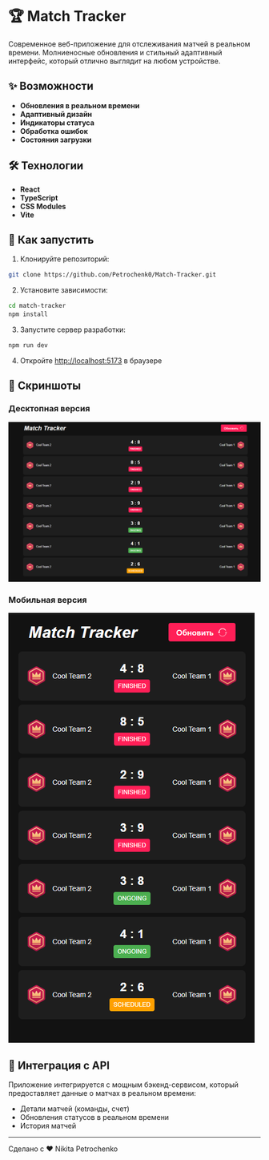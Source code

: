 # 🏆 Match Tracker

Современное веб-приложение для отслеживания матчей в реальном времени. Молниеносные обновления и стильный адаптивный интерфейс, который отлично выглядит на любом устройстве.

## ✨ Возможности

- **Обновления в реальном времени**
- **Адаптивный дизайн**
- **Индикаторы статуса**
- **Обработка ошибок**
- **Состояния загрузки**

## 🛠 Технологии

- **React**
- **TypeScript** 
- **CSS Modules**
- **Vite** 

## 🚀 Как запустить

1. Клонируйте репозиторий:

```bash
git clone https://github.com/Petrochenk0/Match-Tracker.git
```

2. Установите зависимости:

```bash
cd match-tracker
npm install
```

3. Запустите сервер разработки:

```bash
npm run dev
```

4. Откройте [http://localhost:5173](http://localhost:5173) в браузере

## 📱 Скриншоты

### Десктопная версия

![Десктопная версия](./desktop.png)

### Мобильная версия

![Мобильная версия](./mobile.png)

## 🔧 Интеграция с API

Приложение интегрируется с мощным бэкенд-сервисом, который предоставляет данные о матчах в реальном времени:

- Детали матчей (команды, счет)
- Обновления статусов в реальном времени
- История матчей

---

Сделано с ❤️ Nikita Petrochenko